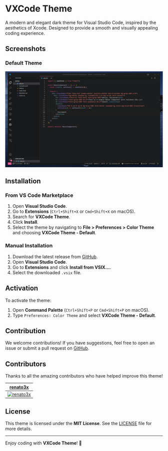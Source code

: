 # VXCode Theme

A modern and elegant dark theme for Visual Studio Code, inspired by the aesthetics of Xcode. Designed to provide a smooth and visually appealing coding experience.

## Screenshots

### Default Theme

![VXCode Theme - Default: Demo](.github/images/themes/default_theme_demo.png)

## Installation

### From VS Code Marketplace
1. Open **Visual Studio Code**.
2. Go to **Extensions** (`Ctrl+Shift+X` or `Cmd+Shift+X` on macOS).
3. Search for **VXCode Theme**.
4. Click **Install**.
5. Select the theme by navigating to **File > Preferences > Color Theme** and choosing **VXCode Theme - Default**.

### Manual Installation
1. Download the latest release from [GitHub](https://github.com/renato3x/vxcode-theme-by-renato3x/tags).
2. Open **Visual Studio Code**.
3. Go to **Extensions** and click **Install from VSIX...**.
4. Select the downloaded `.vsix` file.

## Activation
To activate the theme:
1. Open **Command Palette** (`Ctrl+Shift+P` or `Cmd+Shift+P` on macOS).
2. Type `Preferences: Color Theme` and select **VXCode Theme - Default**.

## Contribution
We welcome contributions! If you have suggestions, feel free to open an issue or submit a pull request on [GitHub](https://github.com/renato3x/vxcode-theme-by-renato3x).

## Contributors
Thanks to all the amazing contributors who have helped improve this theme!

| [renato3x](https://github.com/renato3x)                                              |
| :----------------------------------------------------------------------------------: |
| [![renato3x](https://github.com/renato3x.png?size=100)](https://github.com/renato3x) |

## License
This theme is licensed under the **MIT License**. See the [LICENSE](LICENSE) file for more details.

---
Enjoy coding with **VXCode Theme**! 🚀
